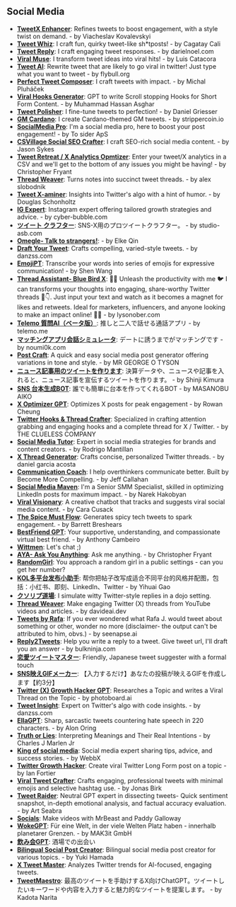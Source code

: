 ## Social Media
- [**TweetX Enhancer**](https://chat.openai.com/g/g-tMp039mDw-tweetx-enha): Refines tweets to boost engagement, with a style twist on demand. - by Viacheslav Kovalevskyi
- [**Tweet Whiz**](https://chat.openai.com/g/g-OWsy46Zwm-tweet-whiz): I craft fun, quirky tweet-like sh*tposts! - by Cagatay Cali
- [**Tweet Reply**](https://chat.openai.com/g/g-38ZTJlXKJ-tweet-reply): I craft engaging tweet responses. - by darielnoel.com
- [**Viral Muse**](https://chat.openai.com/g/g-0LVKVFAOE-viral-): I transform tweet ideas into viral hits! - by Luis Catacora
- [**Tweet AI**](https://chat.openai.com/g/g-ZPYWEYt5w-tweet-ai): Rewrite tweet that are likely to go viral in twitter!  Just type what you want to tweet - by flybull.org
- [**Perfect Tweet Composer**](https://chat.openai.com/g/g-BLn8zULyQ-perfect-tweet-comp): I craft tweets with impact. - by Michal Pluháček
- [**Viral Hooks Generator**](https://chat.openai.com/g/g-pvLhTI3h1-viral-hooks-genera): GPT to write Scroll stopping Hooks for Short Form Content. - by Muhammad Hassan Asghar
- [**Tweet Polisher**](https://chat.openai.com/g/g-iPJM2lXpY-tweet-polish): I fine-tune tweets to perfection! - by Daniel Griesser
- [**GM Cardano**](https://chat.openai.com/g/g-W7FDs3rw2-gm-carda): I create Cardano-themed GM tweets. - by strippercoin.io
- [**SocialMedia Pro**](https://chat.openai.com/g/g-yPLXZTPsL-socialmedia-p): I'm a social media pro, here to boost your post engagement! - by To sider ApS
- [**CSVillage Social SEO Crafter**](https://chat.openai.com/g/g-1NTlimlmg-csvillage-social-seo-craf): I craft SEO-rich social media content. - by Jason Sykes
- [**Tweet Retreat / X Analytics Opmtizer**](https://chat.openai.com/g/g-KAWBdyTYy-tweet-retreat-x-analytics-opmtiz): Enter your tweet/X analytics in a CSV and we'll get to the bottom of any issues you might be having! - by Christopher Fryant
- [**Thread Weaver**](https://chat.openai.com/g/g-kROg0f5Tg-thread-weav): Turns notes into succinct tweet threads. - by alex slobodnik
- [**Tweet X-aminer**](https://chat.openai.com/g/g-5KjRDfGZ1-tweet-x-ami): Insights into Twitter's algo with a hint of humor. - by Douglas Schonholtz
- [**IG Expert**](https://chat.openai.com/g/g-VIGshPZt5-ig-exp): Instagram expert offering tailored growth strategies and advice. - by cyber-bubble.com
- [**ツイート クラフター**](https://chat.openai.com/g/g-qUtah400l-tuito-kurahuta): SNS-X用のプロツイートクラフター。 - by studio-asb.com
- [**Omegle- Talk to strangers!**](https://chat.openai.com/g/g-Xha98GeGL-omegle-talk-to-strang): - by Elke Qin
- [**Draft Your Tweet**](https://chat.openai.com/g/g-odxYKg6SI-draft-your-tw): Crafts compelling, varied-style tweets. - by danzss.com
- [**EmojiPT**](https://chat.openai.com/g/g-FP5sCbqfC-emojip): Transcribe your words into series of emojis for expressive communication! - by Shen Wang
- [**Thread Assistant- Blue Bird X**](https://chat.openai.com/g/g-LXSrEx9KR-thread-assistant-blue-bird-x): 🚀✨ Unleash the productivity with me 🐦  I can transforms your thoughts into engaging, share-worthy Twitter threads 🧵👇. Just input your text and watch as it becomes a magnet for likes and retweets. Ideal for marketers, influencers, and anyone looking to make an impact online! 🤖🔥 - by lysonober.com
- [**Telemo 質問AI（ベータ版）**](https://chat.openai.com/g/g-wUYcPqbby-telemo-zhi-wen-ai-betaba): 推しと二人で話せる通話アプリ - by telemo.me
- [**マッチングアプリ会話シミュレータ**](https://chat.openai.com/g/g-FFiDHK6AF-matutinguapurihui-hua-simiyureta): デートに誘うまでがマッチングです - by noumi0k.com
- [**Post Craft**](https://chat.openai.com/g/g-o4LWB2dGN-post-craf): A quick and easy  social media post generator offering variations in tone and style. - by MR GEORGE O TYSON
- [**ニュース記事用のツイートを作ります**](https://chat.openai.com/g/g-HR6in7fJW-niyusuji-shi-yong-notuitowozuo-rima): 決算データや、ニュースや記事を入れると、ニュース記事を宣伝するツイートを作ります。 - by Shinji Kimura
- [**SNS 台本生成BOT**](https://chat.openai.com/g/g-I4HpWbIwm-sns-tai-ben-sheng-cheng-b): 誰でも簡単に台本を作ってくれるBOT - by MASANOBU AIKO
- [**X Optimizer GPT**](https://chat.openai.com/g/g-4CktagQWR-x-optimizer-gp): Optimizes X posts for peak engagement - by Rowan Cheung
- [**Twitter Hooks & Thread Crafter**](https://chat.openai.com/g/g-Wi5WQPXnx-twitter-hooks-thread-craf): Specialized in crafting attention grabbing and engaging hooks and a complete thread for X / Twitter. - by THE CLUELESS COMPANY
- [**Social Media Tutor**](https://chat.openai.com/g/g-ZBivaEphm-social-media-): Expert in social media strategies for brands and content creators. - by Rodrigo Mantillan
- [**X Thread Generator**](https://chat.openai.com/g/g-KJk8jUYSZ-x-thread-genera): Crafts concise, personalized Twitter threads. - by daniel garcia acosta
- [**Communication Coach**](https://chat.openai.com/g/g-cvL6Fk76M-communication-coach): I help overthinkers communicate better. Built by Become More Compelling. - by Jeff Callahan
- [**Social Media Maven**](https://chat.openai.com/g/g-Oy2d6bpbD-social-media-mav): I'm a Senior SMM Specialist, skilled in optimizing LinkedIn posts for maximum impact. - by Narek Hakobyan
- [**Viral Visionary**](https://chat.openai.com/g/g-Z9Qdkubmy-viral-visionary): A creative chatbot that tracks and suggests viral social media content. - by Cara Cusack
- [**The Spice Must Flow**](https://chat.openai.com/g/g-y2i2zJKDa-the-spice-must-flow): Generates spicy tech tweets to spark engagement. - by Barrett Breshears
- [**BestFriend GPT**](https://chat.openai.com/g/g-pLtZiJspj-bestfriend-gp): Your supportive, understanding, and compassionate virtual best friend. - by Anthony Cambeiro
- [**Wittmen**](https://chat.openai.com/g/g-ZuWuNIPUp-wi): Let's chat ;)
- [**AYA- Ask You Anything**](https://chat.openai.com/g/g-5Yd8Xr0IC-aya-ask-you-anything): Ask me anything. - by Christopher Fryant
- [**RandomGirl**](https://chat.openai.com/g/g-od2UwDNcm-randomgirl): You approach a random girl in a public settings - can you get her number?
- [**KOL多平台发布小助手**](https://chat.openai.com/g/g-2Vi1rfYki-kolduo-ping-tai-fa-bu-xiao-zhu-sh): 帮你把帖子改写成适合不同平台的风格并配图，包括：小红书、即刻、LinkedIn、Twitter - by Yihuai Gao
- [**クソリプ道場**](https://chat.openai.com/g/g-bYofBfrKr-kusoripudao-chang): I simulate witty Twitter-style replies in a dojo setting.
- [**Thread Weaver**](https://chat.openai.com/g/g-kROg0f5Tg-thread-weav): Make engaging Twitter (X)  threads from YouTube videos and articles. - by davideai.dev
- [**Tweets by Rafa**](https://chat.openai.com/g/g-MxS01TvhX-tweets-by-rafa): If you ever wondered what Rafa J. would tweet about something or other, wonder no more (disclaimer- the output can't be attributed to him, obvs.) - by seenapse.ai
- [**Reply2Tweets**](https://chat.openai.com/g/g-clbKfqnZC-reply2tw): Help you write a reply to a tweet. Give tweet url, I'll draft you an answer - by bulkninja.com
- [**恋愛ツイートマスター**](https://chat.openai.com/g/g-cuQlhFfWc-lian-ai-tuitomasuta): Friendly, Japanese tweet suggester with a formal touch
- [**SNS映えGIFメーカー**](https://chat.openai.com/g/g-mly3UFwXB-snsying-egifmeka): 【入力するだけ】あなたの投稿が映えるGIFを作成します【約3分】
- [**Twitter (X) Growth Hacker GPT**](https://chat.openai.com/g/g-vuQnFe4Yh-twitter-x-growth-hacker-gp): Researches a Topic and writes a Viral Thread on the Topic - by photoboard.ai
- [**Tweet Insight**](https://chat.openai.com/g/g-PlJfShuWF-tweet-insigh): Expert on Twitter's algo with code insights. - by danzss.com
- [**EllaGPT**](https://chat.openai.com/g/g-Q9aS12PPv-ellagp): Sharp, sarcastic tweets countering hate speech in 220 characters. - by Alon Oring
- [**Truth or Lies**](https://chat.openai.com/g/g-rm7jyzB9e-truth-or-li): Interpreting Meanings and Their Real Intentions - by Charles J Marlen Jr
- [**King of social media**](https://chat.openai.com/g/g-vB8EKXbaA-king-of-social-media): Social media expert sharing tips, advice, and success stories. - by WebbX
- [**Twitter Growth Hacker**](https://chat.openai.com/g/g-WBRchuVyU-twitter-growth-hack): Create viral Twitter Long Form post on a topic - by Ian Fortier
- [**Viral Tweet Crafter**](https://chat.openai.com/g/g-asjT98uiQ-viral-tweet-craf): Crafts engaging, professional tweets with minimal emojis and selective hashtag use. - by Jonas Birk
- [**Tweet Raider**](https://chat.openai.com/g/g-InDxAm2gZ-tweet-raid): Neutral GPT expert in dissecting tweets- Quick sentiment snapshot, in-depth emotional analysis, and factual accuracy evaluation. - by Art Seabra
- [**Socials**](https://chat.openai.com/g/g-30ZIwOakV-social): Make videos with MrBeast and Paddy Galloway
- [**WokeGPT**](https://chat.openai.com/g/g-I38x50NCK-wokegp): Für eine Welt, in der viele Welten Platz haben - innerhalb planetarer Grenzen. - by MAK3it GmbH
- [**飲み会GPT**](https://chat.openai.com/g/g-3itkAuZtY-yin-mihui-gp): 酒場での出会い
- [**Bilingual Social Post Creator**](https://chat.openai.com/g/g-sL6sGSOXe-bilingual-social-post-crea): Bilingual social media post creator for various topics. - by Yuki Hamada
- [**X Tweet Master**](https://chat.openai.com/g/g-U0ub7m1Yj-x-tweet-ma): Analyzes Twitter trends for AI-focused, engaging tweets.
- [**TweetMaestro**](https://chat.openai.com/g/g-4nhqKGXLk-tweetma): 最高のツイートを手助けするX向けChatGPT。ツイートしたいキーワードや内容を入力すると魅力的なツイートを提案します。 - by Kadota Narita

